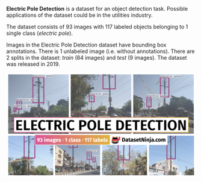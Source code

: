 **Electric Pole Detection** is a dataset for an object detection task. Possible applications of the dataset could be in the utilities industry. 

The dataset consists of 93 images with 117 labeled objects belonging to 1 single class (*electric pole*).

Images in the Electric Pole Detection dataset have bounding box annotations. There is 1 unlabeled image (i.e. without annotations). There are 2 splits in the dataset: *train* (84 images) and *test* (9 images). The dataset was released in 2019.

<img src="https://github.com/dataset-ninja/electric-pole/raw/main/visualizations/poster.png">
